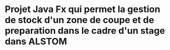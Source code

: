 # Projet Java Fx qui permet la gestion de stock d'un zone de coupe et de preparation dans le cadre d'un stage  dans ALSTOM

